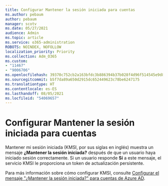 ```yaml
---
title: Configurar Mantener la sesión iniciada para cuentas
ms.author: pebaum
author: pebaum
manager: scotv
ms.date: 05/27/2021
audience: Admin
ms.topic: article
ms.service: o365-administration
ROBOTS: NOINDEX, NOFOLLOW
localization_priority: Priority
ms.collection: Adm_O365
ms.custom:
- "11467"
- "9006706"
ms.openlocfilehash: 39370c752cb2a163bfdc3b886394b37b028f4d96f514545e9d8c4fa292b10ad8
ms.sourcegitcommit: b5f7da89a650d2915dc652449623c78be6247175
ms.translationtype: HT
ms.contentlocale: es-ES
ms.lasthandoff: 08/05/2021
ms.locfileid: "54069657"
---
```

# <a name="configure-stay-signed-in-for-accounts"></a>Configurar Mantener la sesión iniciada para cuentas

Mantener mi sesión iniciada (KMSI, por sus siglas en inglés) muestra un mensaje **¿Mantener la sesión iniciada?** después de que un usuario haya iniciado sesión correctamente. Si un usuario responde **Sí** a este mensaje, el servicio KMSI le proporciona un token de actualización persistente. 

Para más información sobre cómo configurar KMSI, consulte [Configurar el mensaje "¿Mantener la sesión iniciada?" para cuentas de Azure AD](/azure/active-directory/fundamentals/keep-me-signed-in).